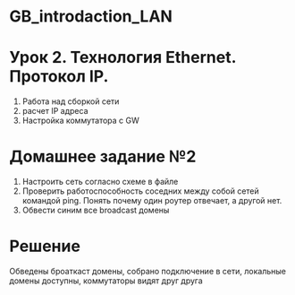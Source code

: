 # GB_introdaction_LAN

# Урок 2. Технология Ethernet. Протокол IP.

1. Работа над сборкой сети
2. расчет IP адреса
3. Настройка коммутатора с GW

# Домашнее задание №2
1. Настроить сеть согласно схеме в файле
2. Проверить работоспособность соседних между собой сетей командой ping. Понять почему один роутер отвечает, а другой нет.
3. Обвести синим все broadcast домены

# Решение
Обведены броаткаст домены, собрано подключение в сети, локальные домены доступны, коммутаторы видят друг друга
